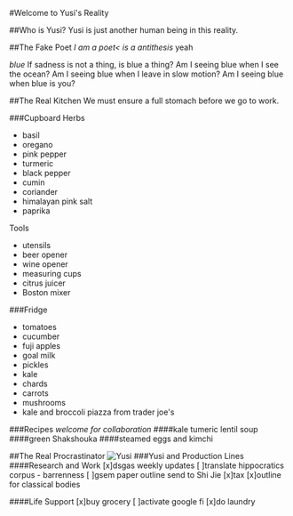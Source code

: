 #Welcome to Yusi's Reality

##Who is Yusi?
Yusi is just another human being in this reality.  


##The Fake Poet
*I am a poet< is a antithesis*
yeah

*blue*
If sadness is not a thing,
is blue a thing?
Am I seeing blue when I see the ocean?
Am I seeing blue when I leave in slow motion?
Am I seeing blue when blue is you?


##The Real Kitchen
We must ensure a full stomach before we go to work.  

###Cupboard
Herbs
* basil
* oregano
* pink pepper
* turmeric
* black pepper
* cumin
* coriander
* himalayan pink salt
* paprika

Tools
* utensils
* beer opener
* wine opener
* measuring cups
* citrus juicer
* Boston mixer

###Fridge
* tomatoes
* cucumber
* fuji apples
* goal milk
* pickles
* kale
* chards
* carrots
* mushrooms
* kale and broccoli piazza from trader joe's

###Recipes *welcome for collaboration*
####kale tumeric lentil soup
####green Shakshouka
####steamed eggs and kimchi

##The Real Procrastinator
![Yusi](dsgas/images/yusi-is-tired.jpg)
###Yusi and Production Lines
####Research and Work
[x]dsgas weekly updates
[ ]translate hippocratics corpus - barrenness
[ ]gsem paper outline send to Shi Jie
[x]tax
[x]outline for classical bodies

####Life Support
[x]buy grocery
[ ]activate google fi
[x]do laundry
